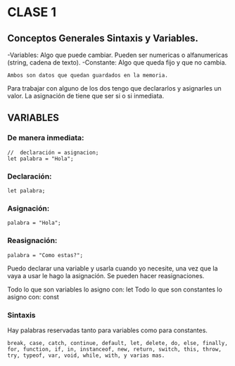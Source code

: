 # CLASE 1
## Conceptos Generales Sintaxis y Variables.


-Variables: Algo que puede cambiar.
    Pueden ser numericas o alfanumericas (string, cadena de texto).
-Constante: Algo que queda fijo y que no cambia.
    
    Ambos son datos que quedan guardados en la memoria.

Para trabajar con alguno de los dos tengo que declararlos y asignarles un valor.
La asignación de tiene que ser si o si inmediata. 

## VARIABLES 

### De manera inmediata:
    //  declaración = asignacion;
    let palabra = "Hola";
### Declaración:
    let palabra;
### Asignación:
    palabra = "Hola";

### Reasignación:
    palabra = "Como estas?";

Puedo declarar una variable y usarla cuando yo necesite, una vez que la vaya a usar le hago la asignación.
Se pueden hacer reasignaciones.

Todo lo que son variables lo asigno con: let
Todo lo que son constantes lo asigno con: const

### Sintaxis
Hay palabras reservadas tanto para variables como para constantes.

    break, case, catch, continue, default, let, delete, do, else, finally, for, function, if, in, instanceof, new, return, switch, this, throw, try, typeof, var, void, while, with, y varias mas.

